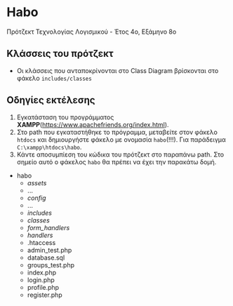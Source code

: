 # Habo
Πρότζεκτ Τεχνολογίας Λογισμικού - Έτος 4ο, Εξάμηνο 8ο

## Κλάσσεις του πρότζεκτ
- Οι κλάσσεις που ανταποκρίνονται στο Class Diagram βρίσκονται στο φάκελο `includes/classes`

## Οδηγίες εκτέλεσης
1. Εγκατάσταση του προγράμματος **XAMPP**(https://www.apachefriends.org/index.html).
2. Στο path που εγκαταστήθηκε το πρόγραμμα, μεταβείτε στον φάκελο `htdocs` και δημιουργήστε φάκελο με ονομασία `habo`(!!!). Για παράδειγμα `C:\xampp\htdocs\habo`.
3. Κάντε αποσυμπίεση του κώδικα του πρότζεκτ στο παραπάνω path.
Στο σημείο αυτό ο φάκελος `habo` θα πρέπει να έχει την παρακάτω δομή.
* habo
  * *assets*
   * ...
  * *config*
   * ...
  * *includes*
   * *classes*
   * *form_handlers*
   * *handlers*
  * .htaccess
  * admin_test.php
  * database.sql
  * groups_test.php
  * index.php
  * login.php
  * profile.php
  * register.php


